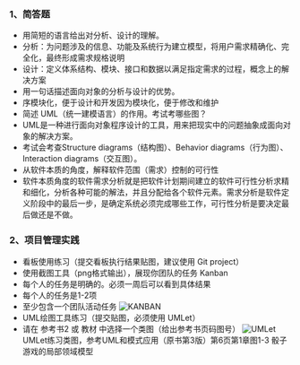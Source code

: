 ### 1、简答题
* 用简短的语言给出对分析、设计的理解。
 * 分析：为问题涉及的信息、功能及系统行为建立模型，将用户需求精确化、完全化，最终形成需求规格说明
 * 设计：定义体系结构、模块、接口和数据以满足指定需求的过程，概念上的解决方案
* 用一句话描述面向对象的分析与设计的优势。
 * 序模块化，便于设计和开发因为模块化，便于修改和维护
* 简述 UML（统一建模语言）的作用。考试考哪些图？
 * UML是一种进行面向对象程序设计的工具，用来把现实中的问题抽象成面向对象的解决方案。
 * 考试会考查Structure diagrams（结构图）、Behavior diagrams（行为图）、Interaction diagrams（交互图）。
* 从软件本质的角度，解释软件范围（需求）控制的可行性
 * 软件本质角度的软件需求分析就是把软件计划期间建立的软件可行性分析求精和细化，分析各种可能的解法，并且分配给各个软件元素。需求分析是软件定义阶段中的最后一步，是确定系统必须完成哪些工作，可行性分析是要决定最后做还是不做。
### 2、项目管理实践
* 看板使用练习（提交看板执行结果贴图，建议使用 Git project） 
* 使用截图工具（png格式输出），展现你团队的任务 Kanban
* 每个人的任务是明确的。必须一周后可以看到具体结果
* 每个人的任务是1-2项
* 至少包含一个团队活动任务
![KANBAN](https://i.imgur.com/jOpioJn.png)
* UML绘图工具练习（提交贴图，必须使用 UMLet） 
* 请在 参考书2 或 教材 中选择一个类图（给出参考书页码图号）
![UMLet](https://i.imgur.com/E2e11EQ.png)
UMLet练习类图，参考UML和模式应用（原书第3版）第6页第1章图1-3 骰子游戏的局部领域模型
